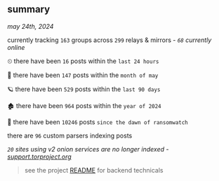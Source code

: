 
## summary
_may 24th, 2024_

currently tracking `163` groups across `299` relays & mirrors - _`68` currently online_

⏲ there have been `16` posts within the `last 24 hours`

🦈 there have been `147` posts within the `month of may`

🪐 there have been `529` posts within the `last 90 days`

🏚 there have been `964` posts within the `year of 2024`

🦕 there have been `10246` posts `since the dawn of ransomwatch`

there are `96` custom parsers indexing posts

_`20` sites using v2 onion services are no longer indexed - [support.torproject.org](https://support.torproject.org/onionservices/v2-deprecation/)_

> see the project [README](https://github.com/joshhighet/ransomwatch#ransomwatch--) for backend technicals
